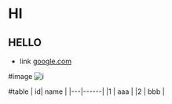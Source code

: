 # HI
## HELLO

* link
[google.com](google.com)

#image
![i](http://finfra.com/f/f.png)

#table
| id| name |
|---|------|
|1  | aaa  |
|2  | bbb  | 

